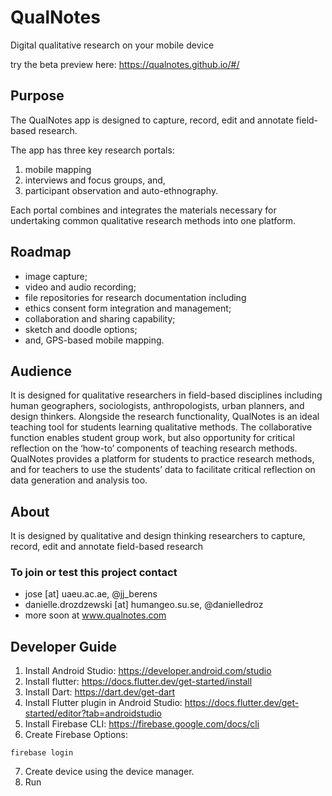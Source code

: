# QualNotes

Digital qualitative research on your mobile device

try the beta preview here: https://qualnotes.github.io/#/


## Purpose

The QualNotes app is designed to capture, record, edit and annotate field-based research.

The app has three key research portals:
1. mobile mapping
2. interviews and focus groups, and,
3. participant observation and auto-ethnography.

Each portal combines and integrates the materials
necessary for undertaking common qualitative research methods into one platform.

## Roadmap

- image capture;
- video and audio recording;
- file repositories for research documentation including
- ethics consent form integration and management;
- collaboration and sharing capability;
- sketch and doodle options;
- and, GPS-based mobile mapping.

## Audience

It is designed for qualitative researchers in field-based disciplines including human geographers,
sociologists, anthropologists, urban planners, and design thinkers. Alongside the research functionality, QualNotes is an ideal teaching tool for students learning qualitative methods. The collaborative function enables student group work, but also opportunity
for critical reflection on the ‘how-to’ components of teaching research methods. QualNotes provides a platform for students to practice research methods, and for teachers to use the students’ data to facilitate critical reflection on data generation and analysis too.

## About
It is designed by qualitative and design thinking researchers to capture, record, edit and annotate
field-based research

### To join or test this project contact

- jose [at] uaeu.ac.ae, @jj_berens
- danielle.drozdzewski [at] humangeo.su.se, @danielledroz
- more soon at www.qualnotes.com

## Developer Guide

1. Install Android Studio: https://developer.android.com/studio
2. Install flutter: https://docs.flutter.dev/get-started/install
3. Install Dart: https://dart.dev/get-dart
4. Install Flutter plugin in Android Studio: https://docs.flutter.dev/get-started/editor?tab=androidstudio
5. Install Firebase CLI: https://firebase.google.com/docs/cli
6. Create Firebase Options:
```
firebase login
```
7. Create device using the device manager.
8. Run
